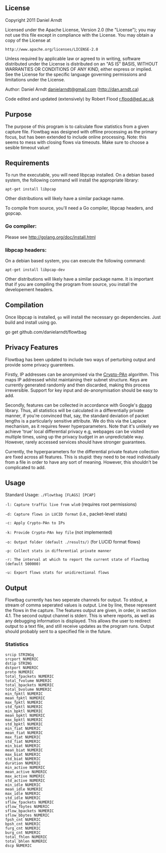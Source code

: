 ## License

Copyright 2011 Daniel Arndt

Licensed under the Apache License, Version 2.0 (the "License");
you may not use this file except in compliance with the License.
You may obtain a copy of the License at

    http://www.apache.org/licenses/LICENSE-2.0

Unless required by applicable law or agreed to in writing, software
distributed under the License is distributed on an "AS IS" BASIS,
WITHOUT WARRANTIES OR CONDITIONS OF ANY KIND, either express or implied.
See the License for the specific language governing permissions and
limitations under the License.

Author: 
    Daniel Arndt <danielarndt@gmail.com> (http://dan.arndt.ca)

Code edited and updated (extensively) by Robert Flood <r.flood@ed.ac.uk>

## Purpose

The purpose of this program is to calculate flow statistics from a given 
capture file. Flowtbag was designed with offline processing as the primary
focus, but has been extended to include online processing. Note: this seems
to mess with closing flows via timeouts. Make sure to choose a sesible
timeout value!

## Requirements

To run the executable, you will need libpcap installed. On a debian based
system, the following command will install the appropriate library:

    apt-get install libpcap

Other distributions will likely have a similar package name.

To compile from source, you'll need a Go compiler, libpcap headers, and
gopcap.

### Go compiler:

Please see http://golang.org/doc/install.html

### libpcap headers:

On a debian based system, you can execute the following command:

    apt-get install libpcap-dev

Other distributions will likely have a similar package name. It is
important that if you are compiling the program from source, you install
the developement headers.

## Compilation

Once libpcap is installed, `go` will install the necessary go dependencies. Just
build and install using go.

   go get github.com/danielarndt/flowtbag


## Privacy Features

Flowtbag has been updated to include two ways of perturbing output
and provide some privacy guarentees. 

Firstly, IP addresses can be anonymised via the 
[Crypto-PAn](https://en.wikipedia.org/wiki/Crypto-PAn) algorithm. 
This maps IP addressed whilst maintaining their subnet structure. 
Keys are currently generated randomly and then discarded, making this process irreversible.
Support for key input and de-anonymisation should be easy to add.

Secondly, features can be collected in accordance with
Google's [dpagg](https://pkg.go.dev/github.com/google/differential-privacy/go/dpagg?utm_source=godoc) library. Thus, all
statistics will be calculated in a differentially private manner, if
you're convinced that, say, the standard deviation of packet lengths
is a particularly sensitive attribute. We do this via the Laplace mechanism, as it requires fewer hyperparameters. Note that it's 
unlikely we achieve 'true' local differential privacy e.g, webpages can be visited multiple times, using up the privacy budget in an 
unpredictable way. However, rarely accessed services should have stronger guarantees.

Currently, the hyperparameters for the differential private feature
collection are fixed across all features. This is stupid: they 
need to be read individually from a file in order to have any sort
of meaning. However, this shouldn't be complicated to add.


## Usage

Standard Usage: `./Flowtbag [FLAGS] [PCAP]`

`-l: Capture traffic live from wlo0` (requires root permissions)

`-d: Capture flows in LUCID format` (i.e., packet-level stats)

`-c: Apply Crypto-PAn to IPs`

`-k: Provide Crypto-PAn key file` (not implemented)

`-o: Output folder (default ./results/)` (for LUCID format flows)

`-p: Collect stats in differential private manner`

`-r: The interval at which to report the current state of Flowtbag (default 500000)`

`-u: Export flows stats for unidirectional flows`


## Output

Flowtbag currently has two seperate channels for output. To stdout, a stream
of comma seperated values is output. Line by line, these represent the flows
in the capture. The features output are given, in order, in section 4.1. The
second output channel is stderr. This is where reports, as well as any
debugging information is displayed. This allows the user to redirect output
to a text file, and still receive updates as the program runs. Output should probably sent to a specified file in the future.


### Statistics

    srcip STRINGq
    srcport NUMERIC
    dstip STRING
    dstport NUMERIC
    proto NUMERIC
    total_fpackets NUMERIC
    total_fvolume NUMERIC
    total_bpackets NUMERIC
    total_bvolume NUMERIC
    min_fpktl NUMERIC
    mean_fpktl NUMERIC
    max_fpktl NUMERIC
    std_fpktl NUMERIC
    min_bpktl NUMERIC
    mean_bpktl NUMERIC
    max_bpktl NUMERIC
    std_bpktl NUMERIC
    min_fiat NUMERIC
    mean_fiat NUMERIC
    max_fiat NUMERIC
    std_fiat NUMERIC
    min_biat NUMERIC
    mean_biat NUMERIC
    max_biat NUMERIC
    std_biat NUMERIC
    duration NUMERIC
    min_active NUMERIC
    mean_active NUMERIC
    max_active NUMERIC
    std_active NUMERIC
    min_idle NUMERIC
    mean_idle NUMERIC
    max_idle NUMERIC
    std_idle NUMERIC
    sflow_fpackets NUMERIC
    sflow_fbytes NUMERIC
    sflow_bpackets NUMERIC
    sflow_bbytes NUMERIC
    fpsh_cnt NUMERIC
    bpsh_cnt NUMERIC
    furg_cnt NUMERIC
    burg_cnt NUMERIC
    total_fhlen NUMERIC
    total_bhlen NUMERIC
    dscp NUMERIC
